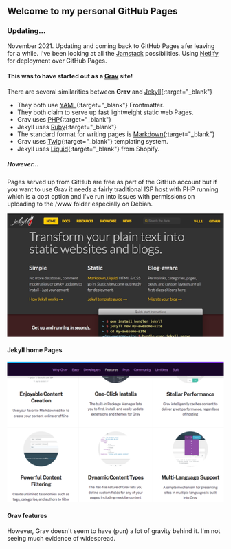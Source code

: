 ## Welcome to my personal GitHub Pages

### Updating…

November 2021. Updating and coming back to GitHub Pages afer leaving for a while. I've been looking at all the [Jamstack](https://jamstack.org) possibilities. Using [Netlify](https://netlify.com) for deployment over GitHub Pages. 

#### This was to have started out as a [**Grav**](https://getgrav.org) site!

There are several similarities between **Grav** and [Jekyll](https://jekyllrb.com/){:target="_blank"}

- They both use [YAML](https://yaml.org/){:target="_blank"} Frontmatter.
- They both claim to serve up fast lightweight static web Pages.
- Grav uses [PHP](https://www.php.net/){:target="_blank"}
- Jekyll uses [Ruby](https://www.ruby-lang.org/en/){:target="_blank"}
- The standard format for writing pages is [Markdown](https://www.markdownguide.org/){:target="_blank"}
- Grav uses [Twig](https://twig.symfony.com/){:target="_blank"} templating system.
- Jekyll uses [Liquid](https://jekyllrb.com/docs/liquid/){:target="_blank"} from Shopify.

##### However…

Pages served up from GitHub are free as part of the GitHub account but if you want to use Grav it needs a fairly traditional ISP host with PHP running which is a cost option and I've run into issues with permissions on uploading to the /www folder especially on Debian. 

![Jekyll from it's website note the close integration with GitHub](/images/Jek.jpg)  

#### Jekyll home Pages

![Grav on the other hand](/images/grav.png)

#### Grav features

However, Grav doesn't seem to have (pun) a lot of gravity behind it. I'm not seeing much evidence of widespread.
